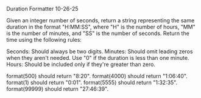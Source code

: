 Duration Formatter
10-26-25

Given an integer number of seconds, return a string representing the same duration in the format "H:MM:SS", where "H" is the number of hours, "MM" is the number of minutes, and "SS" is the number of seconds. Return the time using the following rules:

Seconds: Should always be two digits.
Minutes: Should omit leading zeros when they aren't needed. Use "0" if the duration is less than one minute.
Hours: Should be included only if they're greater than zero.

format(500) should return "8:20".
format(4000) should return "1:06:40".
format(1) should return "0:01".
format(5555) should return "1:32:35".
format(99999) should return "27:46:39".